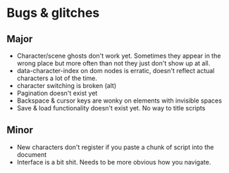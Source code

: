 # Bugs & glitches

## Major
* Character/scene ghosts don't work yet. Sometimes they appear in the wrong
	place but more often than not they just don't show up at all.
* data-character-index on dom nodes is erratic, doesn't reflect actual
	characters a lot of the time.
*	character switching is broken (alt)
* Pagination doesn't exist yet
* Backspace & cursor keys are wonky on elements with invisible spaces
* Save & load functionality doesn't exist yet. No way to title scripts

## Minor
* New characters don't register if you paste a chunk of script into the document
* Interface is a bit shit. Needs to be more obvious how you navigate.
